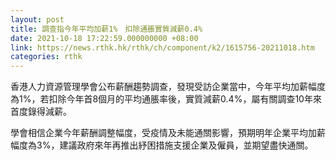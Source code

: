 ```yaml
---
layout: post
title: 調查指今年平均加薪1%　扣除通脹實質減薪0.4%
date: 2021-10-18 17:22:59.000000000 +08:00
link: https://news.rthk.hk/rthk/ch/component/k2/1615756-20211018.htm
categories: rthk
---
```


香港人力資源管理學會公布薪酬趨勢調查，發現受訪企業當中，今年平均加薪幅度為1%，若扣除今年首8個月的平均通脹率後，實質減薪0.4%，屬有關調查10年來首度錄得減薪。

學會相信企業今年薪酬調整幅度，受疫情及未能通關影響，預期明年企業平均加薪幅度為3%，建議政府來年再推出紓困措施支援企業及僱員，並期望盡快通關。
